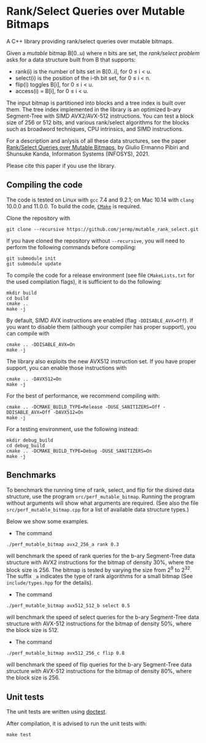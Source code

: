Rank/Select Queries over Mutable Bitmaps
========================================

A C++ library providing rank/select queries over mutable bitmaps.

Given a *mutable* bitmap B[0..u) where n bits are set, the *rank/select problem* asks for a data structure built from B that supports:

- rank(i) is the number of bits set in B[0..i], for 0 ≤ i < u.
- select(i) is the position of the i-th bit set, for 0 ≤ i < n.
- flip(i) toggles B[i], for 0 ≤ i < u.
- access(i) = B[i], for 0 ≤ i < u.

The input bitmap is partitioned into blocks and a tree index is built over them. 
The tree index implemented in the library is an optimized b-ary Segment-Tree with
SIMD AVX2/AVX-512 instructions.
You can test a block size of 256 or 512 bits, and various rank/select algorithms for the blocks such as broadword techniques, CPU intrinsics, and SIMD instructions.


For a description and anlysis of all these data structures, see the paper [Rank/Select Queries over Mutable Bitmaps](https://www.sciencedirect.com/science/article/pii/S0306437921000235), by Giulio Ermanno Pibiri and Shunsuke Kanda, Information Systems (INFOSYS), 2021.

Please cite this paper if you use the library.

Compiling the code <a name="compiling"></a>
------------------

The code is tested on Linux with `gcc` 7.4 and 9.2.1; on Mac 10.14 with `clang` 10.0.0 and 11.0.0.
To build the code, [`CMake`](https://cmake.org/) is required.

Clone the repository with

	git clone --recursive https://github.com/jermp/mutable_rank_select.git

If you have cloned the repository without `--recursive`, you will need to perform the following commands before
compiling:

    git submodule init
    git submodule update

To compile the code for a release environment (see file `CMakeLists.txt` for the used compilation flags), it is sufficient to do the following:

    mkdir build
    cd build
    cmake ..
    make -j

By default, SIMD AVX instructions are enabled (flag `-DDISABLE_AVX=Off`). If you want to
disable them (although your compiler has proper support), you can compile with

	cmake .. -DDISABLE_AVX=On
	make -j

The library also exploits the new AVX512 instruction set. If you have proper support,
you can enable those instructions with

	cmake .. -DAVX512=On
	make -j

For the best of performance, we recommend compiling with:

	cmake .. -DCMAKE_BUILD_TYPE=Release -DUSE_SANITIZERS=Off -DDISABLE_AVX=Off -DAVX512=On
	make -j

For a testing environment, use the following instead:

    mkdir debug_build
    cd debug_build
    cmake .. -DCMAKE_BUILD_TYPE=Debug -DUSE_SANITIZERS=On
    make -j

Benchmarks
---------

To benchmark the running time of rank, select, and flip for the disired data structure, use the program `src/perf_mutable_bitmap`. Running the program without arguments will show what arguments are required. (See also the file `src/perf_mutable_bitmap.cpp` for a list of available data structure types.)

Below we show some examples.

- The command

```
./perf_mutable_bitmap avx2_256_a rank 0.3
```

will benchmark the speed of rank queries for the b-ary Segment-Tree data structure with AVX2 instructions for the bitmap of density 30%, where the block size is 256. The bitmap is tested by varying the size from 2<sup>9</sup> to 2<sup>32</sup>. The suffix `_a` indicates the type of rank algorithms for a small bitmap (See `include/types.hpp` for the details).

- The command

```
./perf_mutable_bitmap avx512_512_b select 0.5
```

will benchmark the speed of select queries for the b-ary Segment-Tree data structure with AVX-512 instructions for the bitmap of density 50%, where the block size is 512.

- The command

```
./perf_mutable_bitmap avx512_256_c flip 0.8
```

will benchmark the speed of flip queries for the b-ary Segment-Tree data structure with AVX-512 instructions for the bitmap of density 80%, where the block size is 256.

Unit tests <a name="testing"></a>
-----------

The unit tests are written using [doctest](https://github.com/onqtam/doctest).

After compilation, it is advised
to run the unit tests with:

	make test
